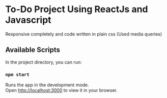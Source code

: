# To-Do Project Using ReactJs and Javascript

Responsive completely and code written in plain css (Used media queries)

## Available Scripts

In the project directory, you can run:

### `npm start`

Runs the app in the development mode.\
Open [http://localhost:3000](http://localhost:3000) to view it in your browser.
